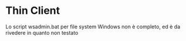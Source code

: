 # Thin Client

Lo script wsadmin.bat per file system Windows non è completo, ed è da rivedere in quanto non testato